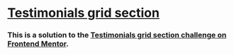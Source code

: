 # [Testimonials grid section](https://nkinold.github.io/testimonials-grid)
### This is a solution to the [Testimonials grid section challenge on Frontend Mentor](https://www.frontendmentor.io/challenges/testimonials-grid-section-Nnw6J7Un7).



